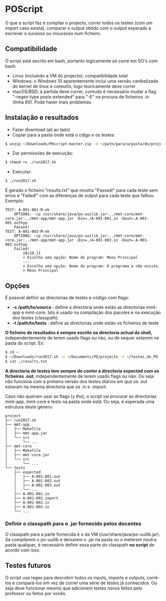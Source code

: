 # POScript
O que o script faz é compilar o projecto, correr todos os testes (com um import caso exista), comparar o output obtido com o output esperado e escrever o sucesso ou insucesso num ficheiro.

## Compatibilidade
O script está escrito em bash, portanto logicamente só corre em SO's com bash.

* Linux (incluíndo a VM do projecto): compatibilidade total
* Windows: o Windows 10 aparentemente inclui uma versão canibalizada do kernel de linux e coreutils, logo teoricamente deve correr
* macOS/BSD: à partida deve correr, contudo é necessário mudar a flag "-regex-type posix-extended" para "-E" na procura de ficheiros .in (linha 80). Pode haver mais problemas

## Instalação e resultados
* Fazer download (ali ao lado)
* Copiar para a pasta onde está o cdigo e os testes:
```sh
$ unzip ~/Downloads/POscript-master.zip -d ~/path/para/a/pasta/do/projecto
```
* Dar permissões de execução:
```sh
$ chmod +x ./run2017.sh
```
* Executar:
```sh
$ ./run2017.sh
```

É gerado o ficheiro "results.txt" que mostra "Passed!" para cada teste sem erros e "Failed!" com as diferenças de output para cada teste que falhou. Exemplo:

```
TEST: A-001-001-M-ok
	OPTIONS: -cp /usr/share/java/po-uuilib.jar:../mmt-core/mmt-core.jar:../mmt-app/mmt-app.jar -Din=./A-001-001.in -Dout=.A-001-001.outhyp
	Passed!
TEST: A-001-003-M-ok
	OPTIONS: -cp /usr/share/java/po-uuilib.jar:../mmt-core/mmt-core.jar:../mmt-app/mmt-app.jar -Din=./A-001-003.in -Dout=.A-001-003.outhyp
	Failed!
		10c10,11
		< Escolha uma opção: Nome do program: Menu Principal
		---
		> Escolha uma opção: Nome do program: O programa a não existe.
		> Menu Principal
```

## Opções
É possvel definir as directorias de testes e código com flags:

* **-s /path/to/source** : define a directoria onde estão as directorias mmt-app e mmt-core. Isto é usado na compilação dos pacotes e na execução dos testes (classpath).
* **-t /path/to/tests** : define as directorias onde estão os ficheiros de teste

**O ficheiro de resultados é sempre escrito na directoria actual da shell,** independentemente de terem usado flags ou não, ou de sequer estarem na pasta do script. Ex:
```sh
$ cd ~
$ ~/Downloads/run2017.sh -s ~/Documents/PO/projecto -t ~/testes_de_PO
$ cat ./results.txt
```
**A directoria de testes tem sempre de conter a directoria expected com os ficheiros .out**, independentemente de terem usado flags ou não. Ou seja não funciona com a primeira versão dos testes diários em que os .out estavam na mesma directoria que os .in e .import.

Caso não queiram usar as flags (y tho), o script vai procurar as directorias mmt-app, mmt-core e tests na pasta onde está. Ou seja, é esperada uma estrutura deste género:
```
project
├── run2017.sh
├── mmt-app
│   ├── Makefile
│   ├── mmt-app.jar
│   └── src
│       └── ...
├── mmt-core
│   ├── Makefile
│   ├── mmt-core.jar
│   └── src
│       └── ...
└── tests
    ├── expected
    │   ├── A-001-001.out
    │   ├── A-001-002.out
    │   ├── A-001-003.out
    │   └── ...
    ├── A-001-001.in
    ├── A-001-002.import
    ├── A-001-002.in
    ├── A-001-003.in
    └── ...
```

### Definir o classpath para o .jar fornecido pelos docentes
O classpath para a parte fornecida é o da VM (/usr/share/java/po-uuilib.jar). Se compilarem o po-uuilib e deixarem o .jar na pasta ou o meterem noutra pasta qualquer, é necessário definir essa parte do classpath **no script** de acordo com isso.


## Testes futuros
O script usa regex para descobrir todos os inputs, imports e outputs, corrê-los e compará-los em vez de correr uma série de testes já conhecidos. Ou seja deve funcionar mesmo que adicionem testes novos feitos pelo professor ou feitos por vocês.

